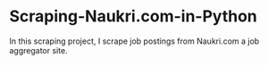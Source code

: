 # Scraping-Naukri.com-in-Python
In this scraping project, I scrape job postings from Naukri.com a job aggregator site.
